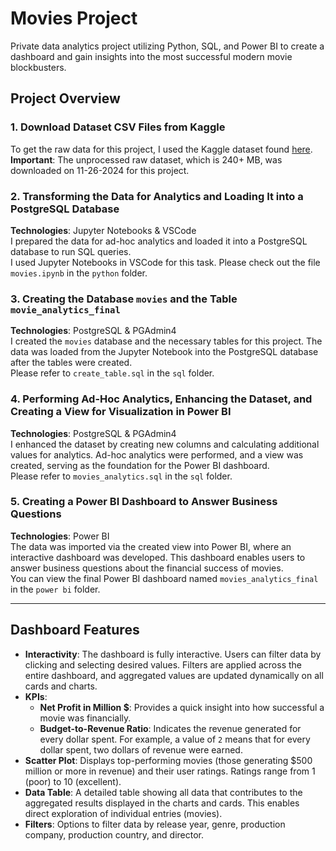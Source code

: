 # Movies Project

Private data analytics project utilizing Python, SQL, and Power BI to create a dashboard and gain insights into the most successful modern movie blockbusters.

## Project Overview

### 1. Download Dataset CSV Files from Kaggle  
To get the raw data for this project, I used the Kaggle dataset found [here](https://www.kaggle.com).  
**Important**: The unprocessed raw dataset, which is 240+ MB, was downloaded on 11-26-2024 for this project.

### 2. Transforming the Data for Analytics and Loading It into a PostgreSQL Database  
**Technologies**: Jupyter Notebooks & VSCode  
I prepared the data for ad-hoc analytics and loaded it into a PostgreSQL database to run SQL queries.  
I used Jupyter Notebooks in VSCode for this task. Please check out the file `movies.ipynb` in the `python` folder.

### 3. Creating the Database `movies` and the Table `movie_analytics_final`  
**Technologies**: PostgreSQL & PGAdmin4  
I created the `movies` database and the necessary tables for this project. The data was loaded from the Jupyter Notebook into the PostgreSQL database after the tables were created.  
Please refer to `create_table.sql` in the `sql` folder.

### 4. Performing Ad-Hoc Analytics, Enhancing the Dataset, and Creating a View for Visualization in Power BI  
**Technologies**: PostgreSQL & PGAdmin4  
I enhanced the dataset by creating new columns and calculating additional values for analytics. Ad-hoc analytics were performed, and a view was created, serving as the foundation for the Power BI dashboard.  
Please refer to `movies_analytics.sql` in the `sql` folder.

### 5. Creating a Power BI Dashboard to Answer Business Questions  
**Technologies**: Power BI  
The data was imported via the created view into Power BI, where an interactive dashboard was developed. This dashboard enables users to answer business questions about the financial success of movies.  
You can view the final Power BI dashboard named `movies_analytics_final` in the `power bi` folder.

---

## Dashboard Features  

- **Interactivity**: The dashboard is fully interactive. Users can filter data by clicking and selecting desired values. Filters are applied across the entire dashboard, and aggregated values are updated dynamically on all cards and charts.  
- **KPIs**:  
  - **Net Profit in Million $**: Provides a quick insight into how successful a movie was financially.  
  - **Budget-to-Revenue Ratio**: Indicates the revenue generated for every dollar spent. For example, a value of `2` means that for every dollar spent, two dollars of revenue were earned.  
- **Scatter Plot**: Displays top-performing movies (those generating $500 million or more in revenue) and their user ratings. Ratings range from 1 (poor) to 10 (excellent).  
- **Data Table**: A detailed table showing all data that contributes to the aggregated results displayed in the charts and cards. This enables direct exploration of individual entries (movies).  
- **Filters**: Options to filter data by release year, genre, production company, production country, and director.
